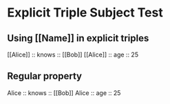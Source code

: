 # Explicit Triple Subject Test

## Using [[Name]] in explicit triples
[[Alice]] :: knows :: [[Bob]]
[[Alice]] :: age :: 25

## Regular property
Alice :: knows :: [[Bob]]
Alice :: age :: 25